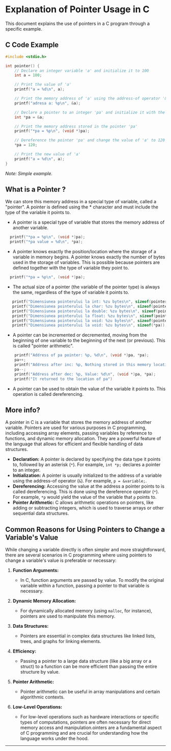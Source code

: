 
# Explanation of Pointer Usage in C

This document explains the use of pointers in a C program through a specific example.

## C Code Example

```c
#include <stdio.h>

int pointer() {
    // Declare an integer variable 'a' and initialize it to 100
    int a = 100;

    // Print the value of 'a'
    printf("a = %d\n", a);

    // Print the memory address of 'a' using the address-of operator '&'
    printf("adresa a: %p\n", &a);

    // Declare a pointer to an integer 'pa' and initialize it with the address of 'a'
    int *pa = &a;

    // Print the memory address stored in the pointer 'pa'
    printf("*pa = %p\n", (void *)pa);

    // Dereference the pointer 'pa' and change the value of 'a' to 120
    *pa = 120;

    // Print the new value of 'a'
    printf("a = %d\n", a);
}
```
*Note: Simple example.*

## What is a Pointer ?

We can store this memory address in a special type of variable, called a "pointer". A pointer is defined using the * character and must include the type of the variable it points to.

- A pointer is a special type of variable that stores the memory address of another variable.

```c
  printf("*pa = %p\n", (void *)pa);
  printf("*pa value = %d\n", *pa);
```

- A pointer knows exactly the position/location where the storage of a variable in memory begins. A pointer knows exactly the number of bytes used in the storage of variables. This is possible because pointers are defined together with the type of variable they point to.

```c
  printf("*pa = %p\n", (void *)pa);
```

- The actual size of a pointer (the variable of the pointer type) is always the same, regardless of the type of variable it points to.
```c
   printf("Dimensiunea pointerului la int: %zu bytes\n", sizeof(pointerToInt));
   printf("Dimensiunea pointerului la char: %zu bytes\n", sizeof(pointerToChar));
   printf("Dimensiunea pointerului la double: %zu bytes\n", sizeof(pointerToDouble));
   printf("Dimensiunea pointerului la float: %zu bytes\n", sizeof(pointerToFloat));
   printf("Dimensiunea pointerului la void: %zu bytes\n", sizeof(pointerToVoid));
   printf("Dimensiunea pointerului la void: %zu bytes\n", sizeof(*pa));
```
- A pointer can be incremented or decremented, moving from the beginning of one variable to the beginning of the next (or previous). This is called "pointer arithmetic".
```c
    printf("Address of pa pointer: %p, %d\n", (void *)pa, *pa);
    pa++;
    printf("Address after inc: %p, Nothing stored in this memory location\n", (void *)pa);
    pa--;
    printf("Address after dec: %p, Value: %d\n", (void *)pa, *pa);
    printf("It returned to the location of pa")
```
- A pointer can be used to obtain the value of the variable it points to. This operation is called dereferencing.

## More info?

A pointer in C is a variable that stores the memory address of another variable. Pointers are used for various purposes in C programming, including accessing array elements, passing variables by reference to functions, and dynamic memory allocation. They are a powerful feature of the language that allows for efficient and flexible handling of data structures.

- **Declaration:** A pointer is declared by specifying the data type it points to, followed by an asterisk (`*`). For example, `int *p;` declares a pointer to an integer.
- **Initialization:** A pointer is usually initialized to the address of a variable using the address-of operator (`&`). For example, `p = &variable;`.
- **Dereferencing:** Accessing the value at the address a pointer points to is called dereferencing. This is done using the dereference operator (`*`). For example, `*p` would yield the value of the variable that `p` points to.
- **Pointer Arithmetic:** C allows arithmetic operations on pointers, like adding or subtracting integers, which is used to traverse arrays or other sequential data structures.

## Common Reasons for Using Pointers to Change a Variable's Value

While changing a variable directly is often simpler and more straightforward, there are several scenarios in C programming where using pointers to change a variable's value is preferable or necessary:

1. **Function Arguments:**
    - In C, function arguments are passed by value. To modify the original variable within a function, passing a pointer to that variable is necessary.

2. **Dynamic Memory Allocation:**
    - For dynamically allocated memory (using `malloc`, for instance), pointers are used to manipulate this memory.

3. **Data Structures:**
    - Pointers are essential in complex data structures like linked lists, trees, and graphs for linking elements.

4. **Efficiency:**
    - Passing a pointer to a large data structure (like a big array or a struct) to a function can be more efficient than passing the entire structure by value.

5. **Pointer Arithmetic:**
    - Pointer arithmetic can be useful in array manipulations and certain algorithmic contexts.

6. **Low-Level Operations:**
    - For low-level operations such as hardware interactions or specific types of computations, pointers are often necessary for direct memory access and manipulation.ointers are a fundamental aspect of C programming and are crucial for understanding how the language works under the hood.

---


